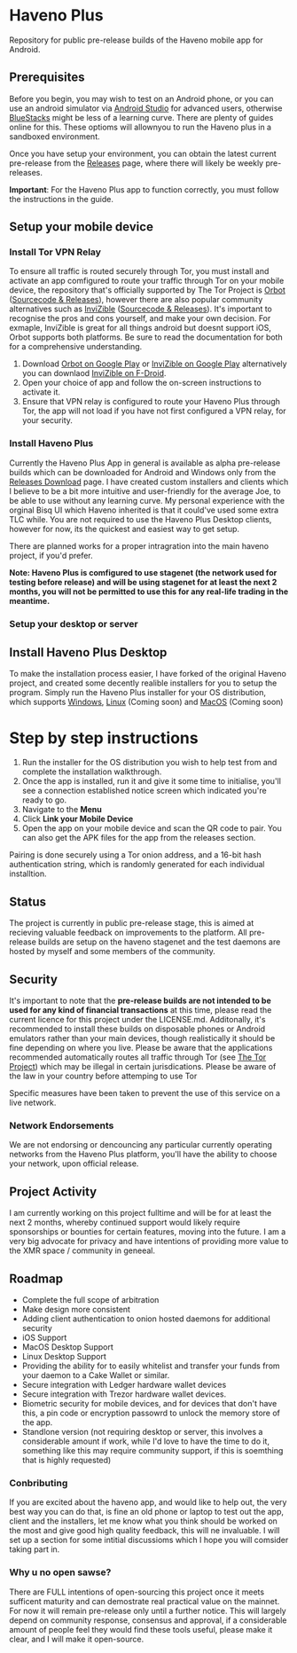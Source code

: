 # Haveno Plus

Repository for public pre-release builds of the Haveno mobile app for Android.

## Prerequisites

Before you begin, you may wish to test on an Android phone, or you can use an android simulator via [Android Studio](https://studio.android.com) for advanced users, otherwise [BlueStacks](https://www.bluestacks.com/download.html) might be less of a learning curve. There are plenty of guides online for this. These optioms will allownyou to run the Haveno plus in a sandboxed environment.

Once you have setup your environment, you can obtain the latest current pre-release from the [Releases](https://github.com/KewbitXMR/haveno-plus/releases) page, where there will likely be weekly pre-releases.

**Important**: For the Haveno Plus app to function correctly, you must follow the instructions in the guide.

## Setup your mobile device

### Install Tor VPN Relay

To ensure all traffic is routed securely through Tor, you must install and activate an app comfigured to route your traffic through Tor on your mobile device, the repository that's officially supported by The Tor Project is [Orbot](https://play.google.com/store/apps/details?id=org.torproject.android) ([Sourcecode & Releases](https://github.com/guardianproject/orbot/releases/tag/17.3.2-RC-1-tor-0.4.8.12)),  however there are also popular community alternatives such as [InviZible](https://play.google.com/store/apps/details?id=pan.alexander.tordnscrypt.gp) ([Sourcecode & Releases](https://github.com/Gedsh/InviZible/releases/tag/v2.3.0-beta)). It's important to recognise the pros and cons yourself, and make your own decision. For exmaple, InviZible is great for all things android but doesnt support iOS, Orbot supports both platforms. Be sure to read the documentation for both for a comprehensive understanding.

1. Download [Orbot on Google Play](https://play.google.com/store/apps/details?id=org.torproject.android) or [InviZible on Google Play](https://play.google.com/store/apps/details?id=pan.alexander.tordnscrypt.gp) alternatively you can downlaod [InviZible on F-Droid](https://f-droid.org/packages/pan.alexander.tordnscrypt.stable/).
3. Open your choice of app and follow the on-screen instructions to activate it.
4. Ensure that VPN relay is configured to route your Haveno Plus through Tor, the app will not load if you have not first configured a VPN relay, for your security.

### Install Haveno Plus

Currently the Haveno Plus App in general is available as alpha pre-release builds which can be downloaded for Android and Windows only from the [Releases Download](https://github.com/KewbitXMR/haveno-plus/releases) page. I have created custom installers and clients which I believe to be a bit more intuitive and user-friendly for the average Joe, to be able to use without any learning curve. My personal experience with the orginal Bisq UI which Haveno inherited is that it could've used some extra TLC while. You are not required to use the Haveno Plus Desktop clients, however for now, its the quickest and easiest way to get setup.

There are planned works for a proper intragration into the main haveno project, if you'd prefer.

**Note: Haveno Plus is comfigured to use stagenet (the network used for testing before release) and will be using stagenet for at __least__ the next 2 months, you will not be permitted to use this for any real-life trading in the meantime.**

### Setup your desktop or server

## Install Haveno Plus Desktop

To make the installation process easier, I have forked of the original Haveno project, and created some decently realible installers for you to setup the program. Simply run the Haveno Plus installer for your OS distribution, which supports [Windows](https://github.com/KewbitXMR/haveno-plus/releases), [Linux](https://github.com/KewbitXMR/haveno-plus/releases) (Coming soon) and [MacOS](https://github.com/KewbitXMR/haveno-plus/releases) (Coming soon)

# Step by step instructions
1. Run the installer for the OS distribution you wish to help test from and complete the installation walkthrough.
2. Once the app is installed, run it and give it some time to initialise, you'll see a connection established notice screen which indicated you're ready to go.
3. Navigate to the **Menu**
4. Click **Link your Mobile Device**
5. Open the app on your mobile device and scan the QR code to pair. You can also get the APK files for the app from the releases section.

Pairing is done securely using a Tor onion address, and a 16-bit hash authentication string, which is randomly generated for each individual installtion.

## Status

The project is currently in public pre-release stage, this is aimed at recieving valuable feedback on improvements to the platform. All pre-release builds are setup on the haveno stagenet and the test daemons are hosted by myself and some members of the community.

## Security

It's important to note that the **pre-release builds are not intended to be used for any kind of financial transactions** at this time, please read the current licence for this project under the LICENSE.md. Additonally, it's recommended to install these builds on disposable phones or Android emulators rather than your main devices, though realistically it should be fine depending on where you live. Please be aware that the applications recommended automatically routes all traffic through Tor (see [The Tor Project](https://thetorproject.org)) which may be illegal in certain jurisdications. Please be aware of the law in your country before attemping to use Tor

Specific measures have been taken to prevent the use of this service on a live network.

### Network Endorsements

We are not endorsing or dencouncing any particular currently operating networks from the Haveno Plus platform, you'll have the ability to choose your network, upon official release.

## Project Activity

I am currently working on this project fulltime and will be for at least the next 2 months, whereby continued support would likely require sponsorships or bounties for certain features, moving into the future. I am a very big advocate for privacy and have intentions of providing more value to the XMR space / community in geneeal.

## Roadmap

- Complete the full scope of arbitration
- Make design more consistent
- Adding client authentication to onion hosted daemons for additional security
- iOS Support
- MacOS Desktop Support
- Linux Desktop Support
- Providing the ability for to easily whitelist and transfer your funds from your daemon to a Cake Wallet or similar.
- Secure integration with Ledger hardware wallet devices
- Secure integration with Trezor hardware wallet devices.
- Biometric security for mobile devices, and for devices that don't have this, a pin code or encryption passowrd to unlock the memory store of the app.
- Standlone version (not requiring desktop or server, this involves a considerable amount if work, while I'd love to have the time to do it, something like this may require community support, if this is soemthing that is highly requested)

### Conbributing
If you are excited about the haveno app, and would like to help out, the very best way you can do that, is fine an old phone or laptop to test out the app, client and the installers, let me know what you think should be worked on the most and give good high quality feedback, this will ne invaluable. I will set up a section for some intitial discussioms which I hope you will comsider taking part in.

### Why u no open sawse?

There are FULL intentions of open-sourcing this project once it meets sufficent maturity and can demostrate real practical value on the mainnet. For now it will remain pre-release only until a further notice. This will largely depend on community response, consensus and approval, if a considerable amount of people feel they would find these tools
useful, please make it clear, and I will make it open-source.
